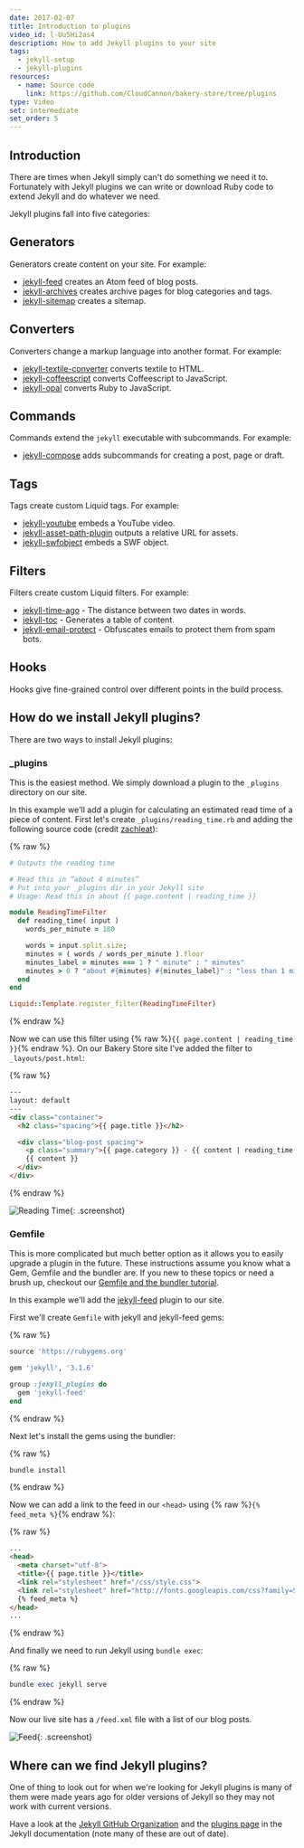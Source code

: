 ```yaml
---
date: 2017-02-07
title: Introduction to plugins
video_id: l-Uu5Hi2as4
description: How to add Jekyll plugins to your site
tags:
  - jekyll-setup
  - jekyll-plugins
resources:
  - name: Source code
    link: https://github.com/CloudCannon/bakery-store/tree/plugins
type: Video
set: intermediate
set_order: 5
---
```

## Introduction

There are times when Jekyll simply can't do something we need it to. Fortunately with Jekyll plugins we can write or download Ruby code to extend Jekyll and do whatever we need.

Jekyll plugins fall into five categories:

## Generators

Generators create content on your site. For example:

* [jekyll-feed](https://github.com/jekyll/jekyll-feed) creates an Atom feed of blog posts.
* [jekyll-archives](https://github.com/jekyll/jekyll-archives) creates archive pages for blog categories and tags.
* [jekyll-sitemap](https://github.com/jekyll/jekyll-sitemap) creates a sitemap.

## Converters

Converters change a markup language into another format. For example:

* [jekyll-textile-converter](https://github.com/jekyll/jekyll-textile-converter) converts textile to HTML.
* [jekyll-coffeescript](https://github.com/jekyll/jekyll-coffeescript) converts Coffeescript to JavaScript.
* [jekyll-opal](https://github.com/jekyll/jekyll-opal) converts Ruby to JavaScript.

## Commands

Commands extend the `jekyll` executable with subcommands. For example:

* [jekyll-compose](https://github.com/jekyll/jekyll-compose) adds subcommands for creating a post, page or draft.

## Tags

Tags create custom Liquid tags. For example:

* [jekyll-youtube](https://github.com/dommmel/jekyll-youtube) embeds a YouTube video.
* [jekyll-asset-path-plugin](https://github.com/samrayner/jekyll-asset-path-plugin) outputs a relative URL for assets.
* [jekyll-swfobject](https://github.com/sectore/jekyll-swfobject) embeds a SWF object.

## Filters

Filters create custom Liquid filters. For example:

* [jekyll-time-ago](https://github.com/markets/jekyll-timeago) - The distance between two dates in words.
* [jekyll-toc](https://github.com/toshimaru/jekyll-toc) - Generates a table of content.
* [jekyll-email-protect](https://github.com/vwochnik/jekyll-email-protect) - Obfuscates emails to protect them from spam bots.

## Hooks

Hooks give fine-grained control over different points in the build process.

## How do we install Jekyll plugins?

There are two ways to install Jekyll plugins:

### _plugins

This is the easiest method. We simply download a plugin to the `_plugins` directory on our site.

In this example we'll add a plugin for calculating an estimated read time of a piece of content. First let's create `_plugins/reading_time.rb` and adding the following source code (credit [zachleat](https://gist.github.com/zachleat/5792681)):

{% raw %}
~~~ruby
# Outputs the reading time

# Read this in “about 4 minutes”
# Put into your _plugins dir in your Jekyll site
# Usage: Read this in about {{ page.content | reading_time }}

module ReadingTimeFilter
  def reading_time( input )
    words_per_minute = 180

    words = input.split.size;
    minutes = ( words / words_per_minute ).floor
    minutes_label = minutes === 1 ? " minute" : " minutes"
    minutes > 0 ? "about #{minutes} #{minutes_label}" : "less than 1 minute"
  end
end

Liquid::Template.register_filter(ReadingTimeFilter)
~~~
{% endraw %}

Now we can use this filter using {% raw %}`{{ page.content | reading_time }}`{% endraw %}. On our Bakery Store site I've added the filter to `_layouts/post.html`:

{% raw %}
~~~html
---
layout: default
---
<div class="container">
  <h2 class="spacing">{{ page.title }}</h2>

  <div class="blog-post spacing">
    <p class="summary">{{ page.category }} - {{ content | reading_time }} <span class="date">{{ page.date | date: '%B %d, %Y' }}</span></p>
    {{ content }}
  </div>
</div>
~~~
{% endraw %}

![Reading Time](/images/tutorials/plugins/reading-time.png){: .screenshot}

### Gemfile

This is more complicated but much better option as it allows you to easily upgrade a plugin in the future. These instructions assume you know what a Gem, Gemfile and the bundler are. If you new to these topics or need a brush up, checkout our [Gemfile and the bundler tutorial](/jekyll-casts/gemfiles-and-the-bundler/).

In this example we'll add the [jekyll-feed](https://github.com/jekyll/jekyll-feed) plugin to our site.

First we'll create `Gemfile` with jekyll and jekyll-feed gems:

{% raw %}
~~~ruby
source 'https://rubygems.org'

gem 'jekyll', '3.1.6'

group :jekyll_plugins do
  gem 'jekyll-feed'
end
~~~
{% endraw %}

Next let's install the gems using the bundler:

{% raw %}
~~~bash
bundle install
~~~
{% endraw %}

Now we can add a link to the feed in our `<head>` using {% raw %}`{% feed_meta %}`{% endraw %}:

{% raw %}
~~~html
...
<head>
  <meta charset="utf-8">
  <title>{{ page.title }}</title>
  <link rel="stylesheet" href="/css/style.css">
  <link rel="stylesheet" href="http://fonts.googleapis.com/css?family=Source+Sans+Pro:200,300,400,700" media="all">
  {% feed_meta %}
</head>
...
~~~
{% endraw %}

And finally we need to run Jekyll using `bundle exec`:

{% raw %}
~~~ruby
bundle exec jekyll serve
~~~
{% endraw %}

Now our live site has a `/feed.xml` file with a list of our blog posts.

![Feed](/images/tutorials/plugins/feed.png){: .screenshot}

## Where can we find Jekyll plugins?

One of thing to look out for when we're looking for Jekyll plugins is many of them were made years ago for older versions of Jekyll so they may not work with current versions.

Have a look at the [Jekyll GitHub Organization](https://github.com/jekyll) and the [plugins page](https://jekyllrb.com/docs/plugins/) in the Jekyll documentation (note many of these are out of date).
